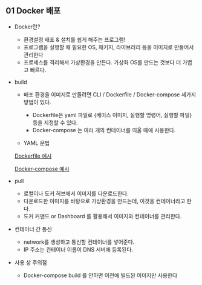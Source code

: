 ## 01 Docker 배포

- Docker란?
  - 환경설정 배포 & 설치를 쉽게 해주는 프로그램!
  - 프로그램을 실행할 때 필요한 OS, 패키지, 라이브러리 등을 이미지로 만들어서 관리한다
  - 프로세스를 격리해서 가상환경을 만든다. 가상화 OS를 만드는 것보다 더 가볍고 빠르다.



- build

  - 배포 환경을 이미지로 만들려면 CLI / Dockerfile / Docker-compose 세가지 방법이 있다.

    - Dockerfile은 yaml 파일로 {베이스 이미지, 실행할 명령어, 실행할 파일} 등을 지정할 수 있다.
    - Docker-compose 는 여러 개의 컨테이너를 띄울 때에 사용한다.

  - YAML 문법

    

  [Dockerfile 예시](./03_Docker/Dockerfile)

  [Docker-compose 예시](./03_Docker/docker-compose.yaml)



- pull
  - 로컬이나 도커 허브에서 이미지를 다운로드한다.
  - 다운로드한 이미지를 바탕으로 가상환경을 만드는데, 이것을 컨테이너라고 한다.
  - 도커 커맨드 or Dashboard 를 활용해서 이미지와 컨테이너를 관리한다.



- 컨테이너 간 통신
  - network를 생성하고 통신할 컨테이너를 넣어준다.
  - IP 주소는 컨테이너 이름이 DNS 서버에 등록된다.



- 사용 상 주의점
  - Docker-compose build 를 안하면 이전에 빌드된 이미지만 사용한다